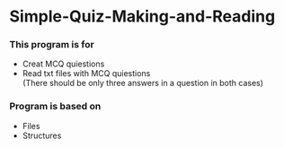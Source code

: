 # Simple-Quiz-Making-and-Reading
### This program is for 
<ul>
<li>Creat MCQ quiestions</li>
<li>Read txt files with MCQ quiestions</li>
(There should be only three answers in a question in both cases)
</ul>

### Program is based on
<ul>
<li>Files</li>
<li>Structures</li>
</ul>
